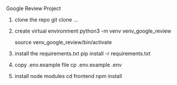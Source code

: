 Google Review Project 

1. clone the repo 
    git clone ...

2. create virtual environment 
    python3 -m venv venv_google_review 

    source venv_google_review/bin/activate 

3. install the requirements.txt
    pip install -r requirements.txt 

4. copy .env.example file
    cp .env.example .env 

5. install node modules
    cd frontend
    npm install